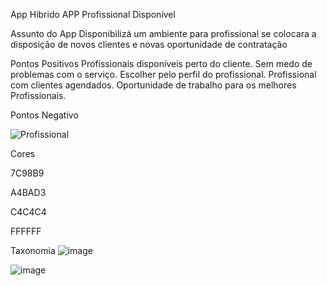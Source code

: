 App Hibrido
APP Profissional Disponível

Assunto do App
Disponibilizá um ambiente para profissional se colocara a disposição de novos clientes e novas oportunidade de contratação

Pontos Positivos
Profissionais disponíveis perto do cliente.
Sem medo de problemas com o serviço.
Escolher pelo perfil do profissional.
Profissional com clientes agendados.
Oportunidade de trabalho para os melhores Profissionais.

Pontos Negativo


![Profissional](https://user-images.githubusercontent.com/63527915/129629064-60445901-5000-4711-bfe9-7dab235394ad.jpg)

Cores

7C98B9

A4BAD3

C4C4C4

FFFFFF


Taxonomia
![image](https://user-images.githubusercontent.com/63527915/129629376-01e0166a-d55c-43e7-b788-dedf05506236.png)

![image](https://user-images.githubusercontent.com/63527915/129629384-4877c30e-73d9-44a2-a47a-86a8f4434568.png)
